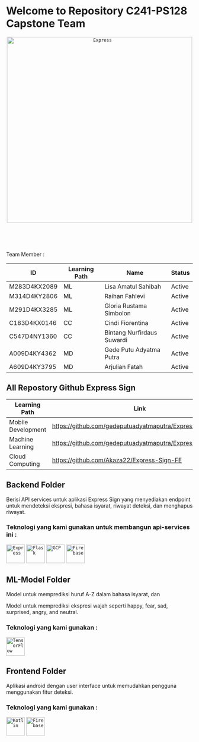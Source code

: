 # Welcome to Repository C241-PS128 Capstone Team
<div align='center'>
	<code><img width="500" src="https://github.com/gedeputuadyatmaputra/ExpressSign/blob/main/Images/bangkittt.png" alt="Express" title="Express"/></code></div>
<p>&#8203;</p>
<p>&#8203;</p>
<p&#8203;></p>
 <p>Team Member : </p>

| ID            | Learning Path | Name                        | Status  |
|---------------|---------------|-----------------------------|---------|
| M283D4KX2089  | ML            | Lisa Amatul Sahibah         | Active  |
| M314D4KY2806  | ML            | Raihan Fahlevi              | Active  |
| M291D4KX3285  | ML            | Gloria Rustama Simbolon     | Active  |
| C183D4KX0146  | CC            | Cindi Fiorentina            | Active  |
| C547D4NY1360  | CC            | Bintang Nurfirdaus Suwardi  | Active  |
| A009D4KY4362  | MD            | Gede Putu Adyatma Putra     | Active  |
| A609D4KY3795  | MD            | Arjulian Fatah              | Active  |

 
## All Repostory Github Express Sign

|    Learning Path    |                            Link                             | 
|---------------------|-------------------------------------------------------------|
| Mobile Development  | https://github.com/gedeputuadyatmaputra/ExpressSignApp.git  | 
| Machine Learning    | https://github.com/gedeputuadyatmaputra/ExpressSign.git     |
|Cloud Computing      | https://github.com/Akaza22/Express-Sign-FE                  |

## Backend Folder
<p>Berisi API services untuk aplikasi Express Sign yang menyediakan endpoint untuk mendeteksi ekspresi, bahasa isyarat, riwayat deteksi, dan menghapus riwayat.</p>

### Teknologi yang kami gunakan untuk membangun api-services ini : 
<div >
	<code><img width="50" src="https://user-images.githubusercontent.com/25181517/183859966-a3462d8d-1bc7-4880-b353-e2cbed900ed6.png" alt="Express" title="Express"/></code>
	<code><img width="50" src="https://user-images.githubusercontent.com/25181517/183423775-2276e25d-d43d-4e58-890b-edbc88e915f7.png" alt="Flask" title="Flask"/></code>
	<code><img width="50" src="https://user-images.githubusercontent.com/25181517/183911547-990692bc-8411-4878-99a0-43506cdb69cf.png" alt="GCP" title="GCP"/></code>
	<code><img width="50" src="https://user-images.githubusercontent.com/25181517/189716855-2c69ca7a-5149-4647-936d-780610911353.png" alt="Firebase" title="Firebase"/></code>
</div>

## ML-Model Folder
<p>Model untuk memprediksi huruf A-Z dalam bahasa isyarat, dan</p>
<p>Model untuk memprediksi ekspresi wajah seperti happy, fear, sad, surprised, angry, and neutral.</p>

### Teknologi yang kami gunakan : 
<div >
	<code><img width="50" src="https://user-images.githubusercontent.com/25181517/223639822-2a01e63a-a7f9-4a39-8930-61431541bc06.png" alt="TensorFlow" title="TensorFlow"/></code>
</div>

## Frontend Folder
<p>Aplikasi android dengan user interface untuk memudahkan pengguna menggunakan fitur deteksi.</p>

### Teknologi yang kami gunakan :
<div >
	<code><img width="50" src="https://user-images.githubusercontent.com/25181517/185062810-7ee0c3d2-17f2-4a98-9d8a-a9576947692b.png" alt="Kotlin" title="Kotlin"/></code>
	<code><img width="50" src="https://user-images.githubusercontent.com/25181517/189716855-2c69ca7a-5149-4647-936d-780610911353.png" alt="Firebase" title="Firebase"/></code>
</div>
